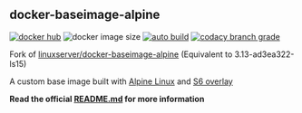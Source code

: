 ## docker-baseimage-alpine

[![docker hub](https://img.shields.io/badge/docker_hub-link-blue?style=for-the-badge&logo=docker)](https://hub.docker.com/r/vcxpz/baseimage-alpine) ![docker image size](https://img.shields.io/docker/image-size/vcxpz/baseimage-alpine?style=for-the-badge&logo=docker) [![auto build](https://img.shields.io/badge/docker_builds-automated-blue?style=for-the-badge&logo=docker?color=d1aa67)](https://github.com/hydazz/docker-baseimage-alpine/actions?query=workflow%3A"Auto+Builder+CI") [![codacy branch grade](https://img.shields.io/codacy/grade/8416508fb00e42d6a34c984d9d894184/main?style=for-the-badge&logo=codacy)](https://app.codacy.com/gh/hydazz/docker-baseimage-alpine)

Fork of [linuxserver/docker-baseimage-alpine](https://github.com/linuxserver/docker-baseimage-alpine/) (Equivalent to 3.13-ad3ea322-ls15)

A custom base image built with [Alpine Linux][appurl] and [S6 overlay][s6overlay]

**Read the official [README.md](https://github.com/linuxserver/docker-baseimage-alpine/) for more information**

[appurl]: https://alpinelinux.org
[s6overlay]: https://github.com/just-containers/s6-overlay
